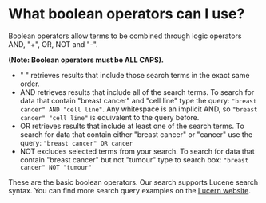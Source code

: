 # What boolean operators can I use?

Boolean operators allow terms to be combined through logic operators AND, "+", OR, NOT and "-".

**(Note: Boolean operators must be ALL CAPS).**

* " " retrieves results that include those search terms in the exact same order.  
* AND retrieves results that include all of the search terms. To search for data that contain "breast cancer" and "cell line" type the query: `"breast cancer" AND "cell line"`. Any whitespace is an implicit AND, so `"breast cancer" "cell line"` is equivalent to the query before.
* OR retrieves results that include at least one of the search terms. To search for data that contain either "breast cancer" or "cancer" use the query: `"breast cancer" OR cancer`
* NOT excludes selected terms from your search. To search for data that contain "breast cancer" but not "tumour" type to search box: `"breast cancer" NOT "tumour"`

These are the basic boolean operators. Our search supports Lucene search syntax. You can find more search query examples on the [Lucern website](https://lucene.apache.org/core/2_9_4/queryparsersyntax.html).
